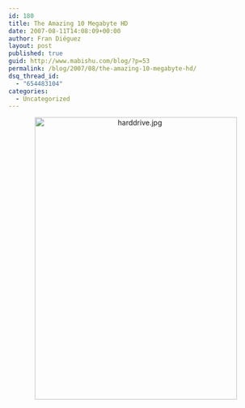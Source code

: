 ```yaml
---
id: 180
title: The Amazing 10 Megabyte HD
date: 2007-08-11T14:08:09+00:00
author: Fran Diéguez
layout: post
published: true
guid: http://www.mabishu.com/blog/?p=53
permalink: /blog/2007/08/the-amazing-10-megabyte-hd/
dsq_thread_id:
  - "654483104"
categories:
  - Uncategorized
---
```

<p style="text-align: center;">
<img class="aligncenter" alt="harddrive.jpg" src="/assets/2007/08/harddrive.jpg" width="400" height="558" />
</p>
